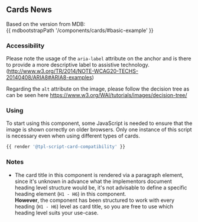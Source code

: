 ## Cards News

Based on the version from MDB:<br>
{{ mdbootstrapPath '/components/cards/#basic-example' }}

### Accessibility

Please note the usage of the `aria-label` attribute on the anchor and is there to provide a more descriptive label to assistive technology.<br>
(http://www.w3.org/TR/2014/NOTE-WCAG20-TECHS-20140408/ARIA8#ARIA8-examples)

Regarding the `alt` attribute on the image, please follow the decision tree as can be seen here https://www.w3.org/WAI/tutorials/images/decision-tree/

### Using

To start using this component, some JavaScript is needed to ensure that the image is shown correctly on older browsers.
Only one instance of this script is necessary even when using different types of cards.

```javascript
{{ render '@tpl-script-card-compatibility' }}
```

### Notes

* The card title in this component is rendered via a paragraph element, since it's unknown in advance what the implementors document heading level structure would be, it's not advisable to define a specific heading element (`H1 - H6`) in this component.<br>
**However**, the component has been structured to work with every heading (`H1 - H6`) level as card title, so you are free to use which heading level suits your use-case.
